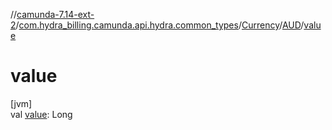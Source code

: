 //[camunda-7.14-ext-2](../../../../index.md)/[com.hydra_billing.camunda.api.hydra.common_types](../../index.md)/[Currency](../index.md)/[AUD](index.md)/[value](value.md)

# value

[jvm]\
val [value](value.md): Long
